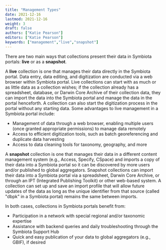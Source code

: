 ```yaml
---
title: "Management Types"
date: 2021-12-16
lastmod: 2021-12-16
weight: 3
draft: false
authors: ["Katie Pearson"]
editors: ["Katie Pearson"]
keywords: ["management","live","snapshot"]
---
```


There are two main ways that collections present their data in Symbiota portals: **live** or as a **snapshot**.

A **live** collection is one that manages their data directly in the Symbiota portal. Data entry, data editing, and digitization are conducted via a web browser within Symbiota portal. Live collections can start with as much or as little data as a collection wishes; if the collection already has a spreadsheet, database, or Darwin Core Archive of their collection data, they can import the data into the Symbiota portal and manage the data in the portal henceforth. A collection can also start the digitization process in the portal without any starting data. Some advantages to live management in a Symbiota portal include:
 * Management of data through a web browser, enabling multiple users (once granted appropriate permissions) to manage data remotely
 * Access to efficient digitization tools, such as batch georeferencing and duplicate data harvesting
 * Access to data cleaning tools for taxonomy, geography, and more
 

A **snapshot** collection is one that manages their data in a different content management system (e.g., Access, Specify, CSpace) and imports a copy of their data into a Symbiota portal so it can be discovered by more users and/or published to global aggregators. Snapshot collections can import their data into a Symbiota portal via a spreadsheet, Darwin Core Archive, or through an IPT (Integrated Publishing Toolkit) or other web-based system. A collection can set up and save an import profile that will allow future updates of the data as long as the unique identifier from that source (called "dbpk" in a Symbiota portal) remains the same between imports.

In both cases, collections in Symbiota portals benefit from:
 * Participation in a network with special regional and/or taxonomic expertise
 * Assistance with backend queries and daily troubleshooting through the Symbiota Support Hub
 * Quick and easy publication of your data to global aggregators (e.g., GBIF), if desired
